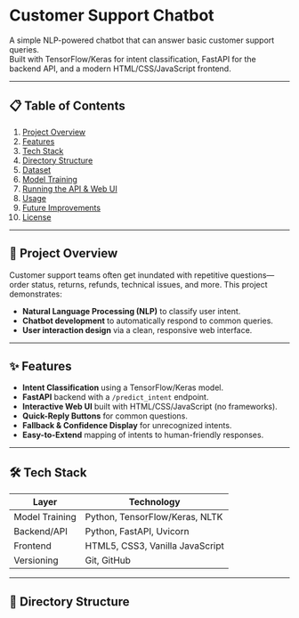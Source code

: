 # Customer Support Chatbot

A simple NLP-powered chatbot that can answer basic customer support queries.  
Built with TensorFlow/Keras for intent classification, FastAPI for the backend API, and a modern HTML/CSS/JavaScript frontend.

---

## 📋 Table of Contents

1. [Project Overview](#project-overview)  
2. [Features](#features)  
3. [Tech Stack](#tech-stack)  
4. [Directory Structure](#directory-structure)  
5. [Dataset](#dataset)  
6. [Model Training](#model-training)  
7. [Running the API & Web UI](#running-the-api--web-ui)  
8. [Usage](#usage)  
9. [Future Improvements](#future-improvements)  
10. [License](#license)  

---

## 📝 Project Overview

Customer support teams often get inundated with repetitive questions—order status, returns, refunds, technical issues, and more. This project demonstrates:

- **Natural Language Processing (NLP)** to classify user intent.  
- **Chatbot development** to automatically respond to common queries.  
- **User interaction design** via a clean, responsive web interface.

---

## ✨ Features

- **Intent Classification** using a TensorFlow/Keras model.  
- **FastAPI** backend with a `/predict_intent` endpoint.  
- **Interactive Web UI** built with HTML/CSS/JavaScript (no frameworks).  
- **Quick-Reply Buttons** for common questions.  
- **Fallback & Confidence Display** for unrecognized intents.  
- **Easy-to-Extend** mapping of intents to human-friendly responses.

---

## 🛠️ Tech Stack

| Layer          | Technology                                           |
| -------------- | ---------------------------------------------------- |
| Model Training | Python, TensorFlow/Keras, NLTK                       |
| Backend/API    | Python, FastAPI, Uvicorn                             |
| Frontend       | HTML5, CSS3, Vanilla JavaScript                      |
| Versioning     | Git, GitHub                                          |

---

## 📂 Directory Structure

